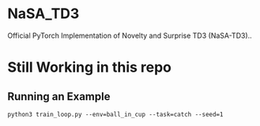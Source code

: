 # NaSA_TD3
Official PyTorch Implementation of Novelty and Surprise TD3  (NaSA-TD3)..

# Still Working in this repo

## Running an Example


```
python3 train_loop.py --env=ball_in_cup --task=catch --seed=1
```
